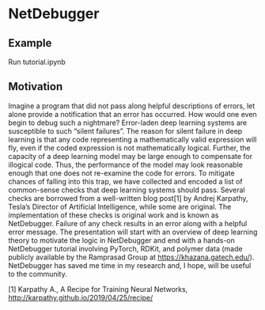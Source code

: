 # NetDebugger

## Example
Run tutorial.ipynb

## Motivation
Imagine a program that did not pass along helpful descriptions of errors, let alone provide a notification that an error has occurred. How would one even begin to debug such a nightmare? Error-laden deep learning systems are susceptible to such “silent failures”. The reason for silent failure in deep learning is that any code representing a mathematically valid expression will fly, even if the coded expression is not mathematically logical. Further, the capacity of a deep learning model may be large enough to compensate for illogical code. Thus, the performance of the model may look reasonable enough that one does not re-examine the code for errors. To mitigate chances of falling into this trap, we have collected and encoded a list of common-sense checks that deep learning systems should pass. Several checks are borrowed from a well-written blog post[1] by Andrej Karpathy, Tesla’s Director of Artificial Intelligence, while some are original. The implementation of these checks is original work and is known as NetDebugger. Failure of any check results in an error along with a helpful error message. The presentation will start with an overview of deep learning theory to motivate the logic in NetDebugger and end with a hands-on NetDebugger tutorial involving PyTorch, RDKit, and polymer data (made publicly available by the Ramprasad Group at https://khazana.gatech.edu/). NetDebugger has saved me time in my research and, I hope, will be useful to the community.

[1] Karpathy A., A Recipe for Training Neural Networks, http://karpathy.github.io/2019/04/25/recipe/
